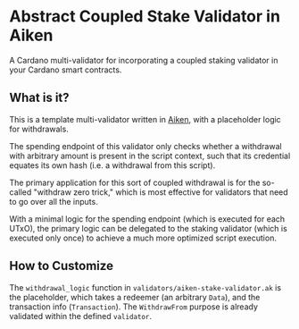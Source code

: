 # Abstract Coupled Stake Validator in Aiken

A Cardano multi-validator for incorporating a coupled staking validator in your
Cardano smart contracts.

## What is it?

This is a template multi-validator written in [Aiken](https://aiken-lang.org), with
a placeholder logic for withdrawals.

The spending endpoint of this validator only checks whether a withdrawal with
arbitrary amount is present in the script context, such that its credential
equates its own hash (i.e. a withdrawal from this script).

The primary application for this sort of coupled withdrawal is for the
so-called "withdraw zero trick," which is most effective for validators that
need to go over all the inputs.

With a minimal logic for the spending endpoint (which is executed for each
UTxO), the primary logic can be delegated to the staking validator (which is
executed only once) to achieve a much more optimized script execution.

## How to Customize

The `withdrawal_logic` function in `validators/aiken-stake-validator.ak` is the
placeholder, which takes a redeemer (an arbitrary `Data`), and the transaction
info (`Transaction`). The `WithdrawFrom` purpose is already validated within
the defined `validator`.
